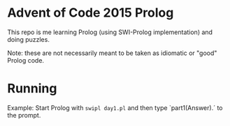 # Advent of Code 2015 Prolog

This repo is me learning Prolog (using SWI-Prolog implementation) and doing puzzles.

Note: these are not necessarily meant to be taken as idiomatic or "good" Prolog code.

# Running

Example:
Start Prolog with `swipl day1.pl` and then type `part1(Answer).´ to the prompt.
